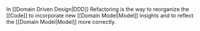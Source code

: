 In [[Domain Driven Design|DDD]] Refactoring is the way to reorganize the [[Code]] to incorporate new [[Domain Model|Model]] insights and to reflect the [[Domain Model|Model]] more correctly.


